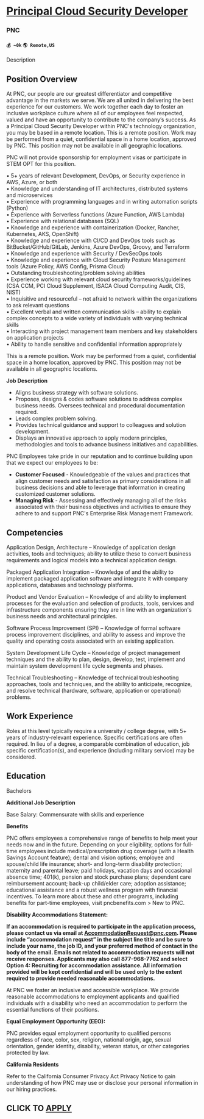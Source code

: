# [Principal Cloud Security Developer](https://www.remotewlb.com/apply/principal-cloud-security-developer)  
### PNC  
#### `💰 ~0k` `🌎 Remote,US`  

Description

## **Position Overview**

At PNC, our people are our greatest differentiator and competitive advantage in the markets we serve. We are all united in delivering the best experience for our customers. We work together each day to foster an inclusive workplace culture where all of our employees feel respected, valued and have an opportunity to contribute to the company’s success. As a Principal Cloud Security Developer within PNC's technology organization, you may be based in a remote location. This is a remote position. Work may be performed from a quiet, confidential space in a home location, approved by PNC. This position may not be available in all geographic locations.  
  
PNC will not provide sponsorship for employment visas or participate in STEM OPT for this position.  
  
• 5+ years of relevant Development, DevOps, or Security experience in AWS, Azure, or both  
• Knowledge and understanding of IT architectures, distributed systems and microservices  
• Experience with programming languages and in writing automation scripts (Python)  
• Experience with Serverless functions (Azure Function, AWS Lambda)  
• Experience with relational databases (SQL)  
• Knowledge and experience with containerization (Docker, Rancher, Kubernetes, AKS, OpenShift)  
• Knowledge and experience with CI/CD and DevOps tools such as BitBucket/GitHub/GitLab, Jenkins, Azure DevOps, Groovy, and Terraform  
• Knowledge and experience with Security / DevSecOps tools  
• Knowledge and experience with Cloud Security Posture Management tools (Azure Policy, AWS Config, Prisma Cloud)  
• Outstanding troubleshooting/problem solving abilities  
• Experience working with relevant cloud security frameworks/guidelines (CSA CCM, PCI Cloud Supplement, ISACA Cloud Computing Audit, CIS, NIST)  
• Inquisitive and resourceful – not afraid to network within the organizations to ask relevant questions  
• Excellent verbal and written communication skills – ability to explain complex concepts to a wide variety of individuals with varying technical skills  
• Interacting with project management team members and key stakeholders on application projects  
• Ability to handle sensitive and confidential information appropriately

This is a remote position. Work may be performed from a quiet, confidential space in a home location, approved by PNC. This position may not be available in all geographic locations.

 **Job Description**

  * Aligns business strategy with software solutions.
  * Proposes, designs & codes software solutions to address complex business needs. Oversees technical and procedural documentation required.
  * Leads complex problem solving.
  * Provides technical guidance and support to colleagues and solution development.
  * Displays an innovative approach to apply modern principles, methodologies and tools to advance business initiatives and capabilities.

PNC Employees take pride in our reputation and to continue building upon that we expect our employees to be:

  *  **Customer Focused** \- Knowledgeable of the values and practices that align customer needs and satisfaction as primary considerations in all business decisions and able to leverage that information in creating customized customer solutions.
  *  **Managing Risk** \- Assessing and effectively managing all of the risks associated with their business objectives and activities to ensure they adhere to and support PNC's Enterprise Risk Management Framework.

##  **Competencies**

Application Design, Architecture – Knowledge of application design activities, tools and techniques; ability to utilize these to convert business requirements and logical models into a technical application design.

Packaged Application Integration – Knowledge of and the ability to implement packaged application software and integrate it with company applications, databases and technology platforms.

Product and Vendor Evaluation – Knowledge of and ability to implement processes for the evaluation and selection of products, tools, services and infrastructure components ensuring they are in line with an organization's business needs and architectural principles.

Software Process Improvement (SPI) – Knowledge of formal software process improvement disciplines, and ability to assess and improve the quality and operating costs associated with an existing application.

System Development Life Cycle – Knowledge of project management techniques and the ability to plan, design, develop, test, implement and maintain system development life cycle segments and phases.

Technical Troubleshooting – Knowledge of technical troubleshooting approaches, tools and techniques, and the ability to anticipate, recognize, and resolve technical (hardware, software, application or operational) problems.

##  **Work Experience**

  

Roles at this level typically require a university / college degree, with 5+ years of industry-relevant experience. Specific certifications are often required. In lieu of a degree, a comparable combination of education, job specific certification(s), and experience (including military service) may be considered.

##  **Education**

Bachelors

 **Additional Job Description**

Base Salary: Commensurate with skills and experience

 **Benefits**

PNC offers employees a comprehensive range of benefits to help meet your needs now and in the future. Depending on your eligibility, options for full-time employees include medical/prescription drug coverage (with a Health Savings Account feature); dental and vision options; employee and spouse/child life insurance; short- and long-term disability protection; maternity and parental leave; paid holidays, vacation days and occasional absence time; 401(k), pension and stock purchase plans; dependent care reimbursement account; back-up child/elder care; adoption assistance; educational assistance and a robust wellness program with financial incentives. To learn more about these and other programs, including benefits for part-time employees, visit pncbenefits.com > New to PNC.

 **Disability Accommodations Statement:**

 **If an accommodation is required to participate in the application process, please contact us via email at AccommodationRequest@pnc.com. Please include “accommodation request” in the subject line title and be sure to include your name, the job ID, and your preferred method of contact in the body of the email. Emails not related to accommodation requests will not receive responses. Applicants may also call 877-968-7762 and select Option 4: Recruiting for accommodation assistance. All information provided will be kept confidential and will be used only to the extent required to provide needed reasonable accommodations.**

  
At PNC we foster an inclusive and accessible workplace. We provide reasonable accommodations to employment applicants and qualified individuals with a disability who need an accommodation to perform the essential functions of their positions.

 **Equal Employment Opportunity (EEO):**

  
PNC provides equal employment opportunity to qualified persons regardless of race, color, sex, religion, national origin, age, sexual orientation, gender identity, disability, veteran status, or other categories protected by law.

 **California Residents**

Refer to the California Consumer Privacy Act Privacy Notice to gain understanding of how PNC may use or disclose your personal information in our hiring practices.

  
## CLICK TO [APPLY](https://www.remotewlb.com/apply/principal-cloud-security-developer)

